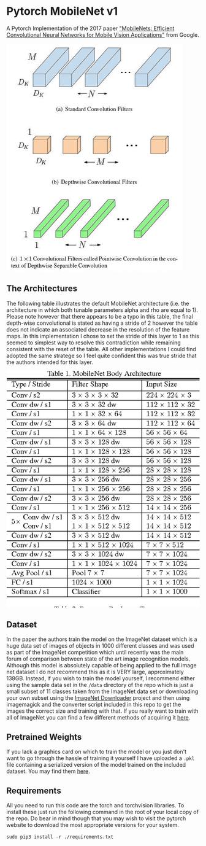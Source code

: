 # Pytorch MobileNet v1
A Pytorch Implementation of the 2017 paper ["MobileNets: Efficient Convolutional Neural Networks for Mobile Vision Applications"](https://arxiv.org/pdf/1704.04861.pdf) from Google.

![Depth-Wise Convolution](dwconv.png)

## The Architectures

The following table illustrates the default MobileNet architecture (i.e. the architecture in which both tunable parameters alpha and rho are equal to 1).
Please note however that there appears to be a typo in this table, the final depth-wise convolutional is stated as having a stride of 2 however the table does not indicate an associated decrease in the resolution of the feature maps. 
In this implementation I chose to set the stride of this layer to 1 as this seemed to simplest way to resolve this contradiction while remaining consistent with the reset of the table.
All other implementations I could find adopted the same stratege so I feel quite confident this was true stride that the authors intended for this layer.

![The MobileNet Architecture](./mobilenet.png)

## Dataset

In the paper the authors train the model on the ImageNet dataset which is a huge data set of images of objects in 1000 different classes and was used as part of the ImageNet competition which until recently was the main forum of comparison between state of the art image recognition models.
Although this model is absolutely capable of being applied to the full image net dataset I do not recommend this as it is VERY large, approximately 138GB.
Instead, if you wish to train the model yourself, I recommend either using the sample data set in the `/data` directory of the repo which is just a small subset of 11 classes taken from the ImageNet data set or downloading your own subset using the [ImageNet Downloader](https://github.com/mf1024/ImageNet-Datasets-Downloader) project and then using imagemagick and the converter script included in this repo to get the images the correct size and training with that.
If you really want to train with all of ImageNet you can find a few different methods of acquiring it [here](http://www.cloverio.com/download-imagenet/).

## Pretrained Weights

If you lack a graphics card on which to train the model or you just don't want to go through the hassle of training it yourself I have uploaded a `.pkl` file containing a serialized version of the model trained on the included dataset. You may find them [here]().


## Requirements

All you need to run this code are the torch and torchvision libraries.
To install these just run the following command in the root of your local copy of the repo.
Do bear in mind though that you may wish to visit the pytorch website to download the most appropriate versions for your system.
```
sudo pip3 install -r ./requirements.txt
```
